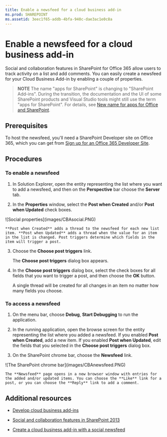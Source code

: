 ```yaml
---
title: Enable a newsfeed for a cloud business add-in
ms.prod: SHAREPOINT
ms.assetid: 3eec1f65-addb-4bfa-940c-dae3ac1e0c8a
---
```



# Enable a newsfeed for a cloud business add-in
Social and collaboration features in SharePoint for Office 365 allow users to track activity on a list and add comments. You can easily create a newsfeed for your Cloud Business Add-in by enabling a couple of properties.
> **NOTE**
> The name "apps for SharePoint" is changing to "SharePoint Add-ins". During the transition, the documentation and the UI of some SharePoint products and Visual Studio tools might still use the term "apps for SharePoint". For details, see  [New name for apps for Office and SharePoint](new-name-for-apps-for-sharepoint.md#bk_newname). 
  
    
    


## Prerequisites

To host the newsfeed, you'll need a SharePoint Developer site on Office 365, which you can get from  [Sign up for an Office 365 Developer Site](http://go.microsoft.com/fwlink/?LinkId=263490).
  
    
    

## Procedures


### To enable a newsfeed


1. In Solution Explorer, open the entity representing the list where you want to add a newsfeed, and then on the **Perspective** bar choose the **Server** tab.
    
  
2. In the **Properties** window, select the **Post when Created** and/or **Post when Updated** check boxes.
    
!\[Social properties](images/CBAsocial.PNG)
  

    **Post when Created** adds a thread to the newsfeed for each new list item. **Post when Updated** adds a thread when the value for an item in the list is changed. Post triggers determine which fields in the item will trigger a post.
    
  
3. Choose the **Choose post triggers** link.
    
    The **Choose post triggers** dialog box appears.
    
  
4. In the **Choose post triggers** dialog box, select the check boxes for all fields that you want to trigger a post, and then choose the **OK** button.
    
    A single thread will be created for all changes in an item no matter how many fields you choose.
    
  

### To access a newsfeed


1. On the menu bar, choose **Debug**, **Start Debugging** to run the application.
    
  
2. In the running application, open the browse screen for the entity representing the list where you added a newsfeed. If you enabled **Post when Created**, add a new item. If you enabled **Post when Updated**, edit the fields that you selected in the **Choose post triggers** dialog box.
    
  
3. On the SharePoint chrome bar, choose the **Newsfeed** link.
    
!\[The SharePoint chrome bar](images/CBAnewsfeed.PNG)
  

    The **Newsfeed** page opens in a new browser window with entries for the added and/or updated items. You can choose the **Like** link for a post, or you can choose the **Reply** link to add a comment.
    
  

## Additional resources
<a name="bk_addresources"> </a>


-  [Develop cloud business add-ins](develop-cloud-business-add-ins.md)
    
  
-  [Social and collaboration features in SharePoint 2013](http://msdn.microsoft.com/en-us/library/office/jj163280.aspx)
    
  
-  [Create a cloud business add-in with a social newsfeed](create-a-cloud-business-add-in-with-a-social-newsfeed.md)
    
  

